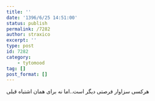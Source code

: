 ```yaml
---
title: ''
date: '1396/6/25 14:51:00'
status: publish
permalink: /7282
author: straxico
excerpt: ''
type: post
id: 7282
category:
    - tytomood
tag: []
post_format: []
---
```

هرکسی سزاوار فرصتی دیگر است..اما نه برای همان اشتباه قبلی